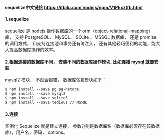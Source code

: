 #### sequelize中文链接 https://itbilu.com/nodejs/npm/V1PExztfb.html

#### 1.sequelize
sequelize 是 nodejs 操作数据库的一个 orm（object-relational-mapping） 库， 
支持 PostgreSQL、 MySQL、 SQLite 、MSSQL 数据库， 还是 promise 的调用方式，
和支持连接池和事务还有防注入， 还有其他轻巧便利的功能，能大大提高数据库操作的效率。


#### 2.根据连接的数据库不同， 安装不同的数据库操作模块, 比如连接 mysql 就要安装 
mysql2 模块， 不然会报错， 数据库依赖模块如下：

```
$ npm install --save pg pg-hstore
$ npm install --save mysql2
$ npm install --save sqlite3
$ npm install --save tedious // MSSQL

```

#### 3.连接
   实例化 Sequelize 就是建立连接， 参数分别是数据库名（数据库必须存在该数据库），用户名，密码， options。
